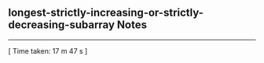 <h2>longest-strictly-increasing-or-strictly-decreasing-subarray Notes</h2><hr>[ Time taken: 17 m 47 s ]